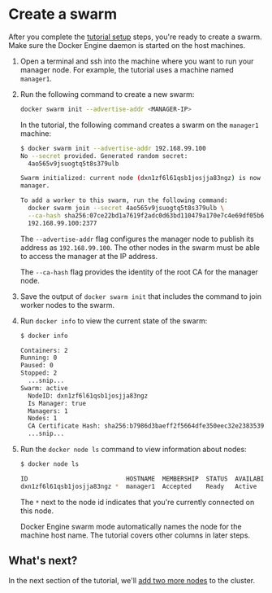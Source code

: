<!--[metadata]>
+++
title = "Create a swarm"
description = "Initialize the swarm"
keywords = ["tutorial, cluster management, swarm mode"]
advisory = "rc"
[menu.main]
identifier="initialize-swarm"
parent="swarm-tutorial"
weight=12
+++
<![end-metadata]-->

# Create a swarm

After you complete the [tutorial setup](index.md) steps, you're ready
to create a swarm. Make sure the Docker Engine daemon is started on the host
machines.

1. Open a terminal and ssh into the machine where you want to run your manager
node. For example, the tutorial uses a machine named `manager1`.

2. Run the following command to create a new swarm:

    ```bash
    docker swarm init --advertise-addr <MANAGER-IP>
    ```

    In the tutorial, the following command creates a swarm on the `manager1`
    machine:

    ```bash
    $ docker swarm init --advertise-addr 192.168.99.100
    No --secret provided. Generated random secret:
      4ao565v9jsuogtq5t8s379ulb

    Swarm initialized: current node (dxn1zf6l61qsb1josjja83ngz) is now a
    manager.

    To add a worker to this swarm, run the following command:
      docker swarm join --secret 4ao565v9jsuogtq5t8s379ulb \
      --ca-hash sha256:07ce22bd1a7619f2adc0d63bd110479a170e7c4e69df05b67a1aa2705c88ef09 \
      192.168.99.100:2377
    ```

    The `--advertise-addr` flag configures the manager node to publish its
    address as `192.168.99.100`. The other nodes in the swarm must be able
    to access the manager at the IP address.

    The `--ca-hash` flag provides the identity of the root CA for the manager
    node.

2. Save the output of `docker swarm init` that includes the command to join
worker nodes to the swarm.

3. Run `docker info` to view the current state of the swarm:

    ```bash
    $ docker info

    Containers: 2
    Running: 0
    Paused: 0
    Stopped: 2
      ...snip...
    Swarm: active
      NodeID: dxn1zf6l61qsb1josjja83ngz
      Is Manager: true
      Managers: 1
      Nodes: 1
      CA Certificate Hash: sha256:b7986d3baeff2f5664dfe350eec32e2383539ec1a802ba541c4eb829056b5f61
      ...snip...
    ```

4. Run the `docker node ls` command to view information about nodes:

    ```bash
    $ docker node ls

    ID                           HOSTNAME  MEMBERSHIP  STATUS  AVAILABILITY  MANAGER STATUS  LEADER
    dxn1zf6l61qsb1josjja83ngz *  manager1  Accepted    Ready   Active        Reachable       Yes

    ```

    The `*` next to the node id indicates that you're currently connected on
    this node.

    Docker Engine swarm mode automatically names the node for the machine host
    name. The tutorial covers other columns in later steps.

## What's next?

In the next section of the tutorial, we'll [add two more nodes](add-nodes.md) to
the cluster.
